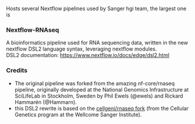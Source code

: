 Hosts several Nextflow pipelines used by Sanger hgi team, the largest one is 

### Nextflow-RNAseq

A bioinformatics pipeline used for RNA sequencing data, written in the new nextflow DSL2 language syntax, leveraging nextflow modules.  
DSL2 documentation: https://www.nextflow.io/docs/edge/dsl2.html     

### Credits
- The original pipeline was forked from the amazing nf-core/rnaseq pipeline, originally developed at the National Genomics Infrastructure at SciLifeLab in Stockholm, Sweden by Phil Ewels (@ewels) and Rickard Hammarén (@Hammarn).
- this DSL2 rewrite is based on the [cellgeni/rnaseq fork](https://github.com/cellgeni/rnaseq) (from the Cellular Genetics program at the Wellcome Sanger Institute).
